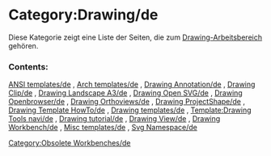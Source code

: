 # Category:Drawing/de
Diese Kategorie zeigt eine Liste der Seiten, die zum [Drawing-Arbeitsbereich](Drawing_Workbench/de.md) gehören.

### Contents:

[ANSI templates/de](ANSI_templates/de.md) , [Arch templates/de](Arch_templates/de.md) , [Drawing Annotation/de](Drawing_Annotation/de.md) , [Drawing Clip/de](Drawing_Clip/de.md) , [Drawing Landscape A3/de](Drawing_Landscape_A3/de.md) , [Drawing Open SVG/de](Drawing_Open_SVG/de.md) , [Drawing Openbrowser/de](Drawing_Openbrowser/de.md) , [Drawing Orthoviews/de](Drawing_Orthoviews/de.md) , [Drawing ProjectShape/de](Drawing_ProjectShape/de.md) , [Drawing Template HowTo/de](Drawing_Template_HowTo/de.md) , [Drawing templates/de](Drawing_templates/de.md) , [Template:Drawing Tools navi/de](Template:Drawing_Tools_navi/de.md) , [Drawing tutorial/de](Drawing_tutorial/de.md) , [Drawing View/de](Drawing_View/de.md) , [Drawing Workbench/de](Drawing_Workbench/de.md) , [Misc templates/de](Misc_templates/de.md) , [Svg Namespace/de](Svg_Namespace/de.md)

[Category:Obsolete Workbenches/de](Category:Obsolete_Workbenches/de.md)
